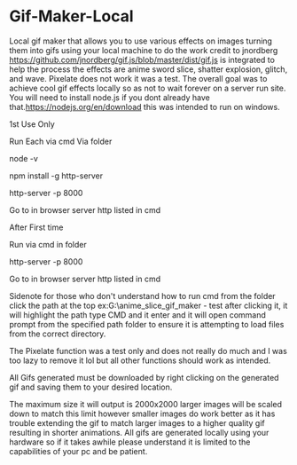 # Gif-Maker-Local
Local gif maker that allows you to use various effects on images turning them into gifs using your local machine to do the work credit to jnordberg https://github.com/jnordberg/gif.js/blob/master/dist/gif.js is integrated to help the process the effects are anime sword slice, shatter explosion, glitch, and wave. Pixelate does not work it was a test. The overall goal was to achieve cool gif effects locally so as not to wait forever on a server run site. You will need to install node.js if you dont already have that.https://nodejs.org/en/download 
this was intended to run on windows.

1st Use Only

Run Each via cmd Via folder

node -v

npm install -g http-server

http-server -p 8000

Go to in browser
server http listed in cmd


After First time

Run via cmd in folder

http-server -p 8000

Go to in browser
server http listed in cmd


Sidenote
for those who don't understand how to run
cmd from the folder click the path at the 
top ex:G:\anime_slice_gif_maker - test
after clicking it, it will highlight the path 
type CMD and it enter and it will open command
prompt from the specified path folder to ensure
it is attempting to load files from the correct
directory.

The Pixelate function was a test only and does not really do much and I was too lazy
to remove it lol but all other functions should work as intended.

All Gifs generated must be downloaded by right clicking on the generated gif 
and saving them to your desired location.

The maximum size it will output is 2000x2000 larger images will be scaled down 
to match this limit however smaller images do work better as it has trouble 
extending the gif to match larger images to a higher quality gif resulting in 
shorter animations. All gifs are generated locally using your hardware so if
it takes awhile please understand it is limited to the capabilities of your pc 
and be patient.



